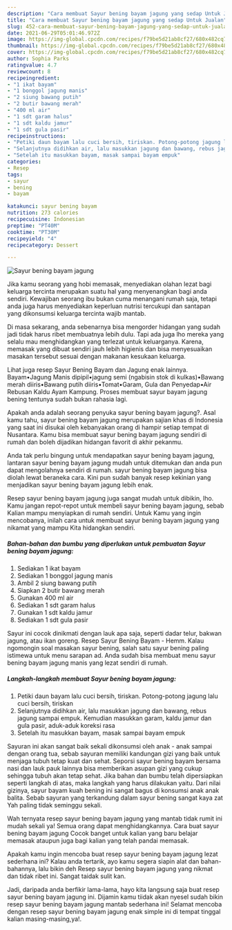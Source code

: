 ```yaml
---
description: "Cara membuat Sayur bening bayam jagung yang sedap Untuk Jualan"
title: "Cara membuat Sayur bening bayam jagung yang sedap Untuk Jualan"
slug: 452-cara-membuat-sayur-bening-bayam-jagung-yang-sedap-untuk-jualan
date: 2021-06-29T05:01:46.972Z
image: https://img-global.cpcdn.com/recipes/f79be5d21ab8cf27/680x482cq70/sayur-bening-bayam-jagung-foto-resep-utama.jpg
thumbnail: https://img-global.cpcdn.com/recipes/f79be5d21ab8cf27/680x482cq70/sayur-bening-bayam-jagung-foto-resep-utama.jpg
cover: https://img-global.cpcdn.com/recipes/f79be5d21ab8cf27/680x482cq70/sayur-bening-bayam-jagung-foto-resep-utama.jpg
author: Sophia Parks
ratingvalue: 4.7
reviewcount: 8
recipeingredient:
- "1 ikat bayam"
- "1 bonggol jagung manis"
- "2 siung bawang putih"
- "2 butir bawang merah"
- "400 ml air"
- "1 sdt garam halus"
- "1 sdt kaldu jamur"
- "1 sdt gula pasir"
recipeinstructions:
- "Petiki daun bayam lalu cuci bersih, tiriskan. Potong-potong jagung lalu cuci bersih, tiriskan"
- "Selanjutnya didihkan air, lalu masukkan jagung dan bawang, rebus jagung sampai empuk. Kemudian masukkan garam, kaldu jamur dan gula pasir, aduk-aduk koreksi rasa"
- "Setelah itu masukkan bayam, masak sampai bayam empuk"
categories:
- Resep
tags:
- sayur
- bening
- bayam

katakunci: sayur bening bayam 
nutrition: 273 calories
recipecuisine: Indonesian
preptime: "PT40M"
cooktime: "PT30M"
recipeyield: "4"
recipecategory: Dessert

---
```



![Sayur bening bayam jagung](https://img-global.cpcdn.com/recipes/f79be5d21ab8cf27/680x482cq70/sayur-bening-bayam-jagung-foto-resep-utama.jpg)

Jika kamu seorang yang hobi memasak, menyediakan olahan lezat bagi keluarga tercinta merupakan suatu hal yang menyenangkan bagi anda sendiri. Kewajiban seorang ibu bukan cuma menangani rumah saja, tetapi anda juga harus menyediakan keperluan nutrisi tercukupi dan santapan yang dikonsumsi keluarga tercinta wajib mantab.

Di masa  sekarang, anda sebenarnya bisa mengorder hidangan yang sudah jadi tidak harus ribet membuatnya lebih dulu. Tapi ada juga lho mereka yang selalu mau menghidangkan yang terlezat untuk keluarganya. Karena, memasak yang dibuat sendiri jauh lebih higienis dan bisa menyesuaikan masakan tersebut sesuai dengan makanan kesukaan keluarga. 

Lihat juga resep Sayur Bening Bayam dan Jagung enak lainnya. Bayam•Jagung Manis dipipil•jagung semi (ngabisin stok di kulkas)•Bawang merah diiris•Bawang putih diiris•Tomat•Garam, Gula dan Penyedap•Air Rebusan Kaldu Ayam Kampung. Proses membuat sayur bayam jagung bening tentunya sudah bukan rahasia lagi.

Apakah anda adalah seorang penyuka sayur bening bayam jagung?. Asal kamu tahu, sayur bening bayam jagung merupakan sajian khas di Indonesia yang saat ini disukai oleh kebanyakan orang di hampir setiap tempat di Nusantara. Kamu bisa membuat sayur bening bayam jagung sendiri di rumah dan boleh dijadikan hidangan favorit di akhir pekanmu.

Anda tak perlu bingung untuk mendapatkan sayur bening bayam jagung, lantaran sayur bening bayam jagung mudah untuk ditemukan dan anda pun dapat mengolahnya sendiri di rumah. sayur bening bayam jagung bisa diolah lewat beraneka cara. Kini pun sudah banyak resep kekinian yang menjadikan sayur bening bayam jagung lebih enak.

Resep sayur bening bayam jagung juga sangat mudah untuk dibikin, lho. Kamu jangan repot-repot untuk membeli sayur bening bayam jagung, sebab Kalian mampu menyiapkan di rumah sendiri. Untuk Kamu yang ingin mencobanya, inilah cara untuk membuat sayur bening bayam jagung yang nikamat yang mampu Kita hidangkan sendiri.

<!--inarticleads1-->

##### Bahan-bahan dan bumbu yang diperlukan untuk pembuatan Sayur bening bayam jagung:

1. Sediakan 1 ikat bayam
1. Sediakan 1 bonggol jagung manis
1. Ambil 2 siung bawang putih
1. Siapkan 2 butir bawang merah
1. Gunakan 400 ml air
1. Sediakan 1 sdt garam halus
1. Gunakan 1 sdt kaldu jamur
1. Sediakan 1 sdt gula pasir


Sayur ini cocok dinikmati dengan lauk apa saja, seperti dadar telur, bakwan jagung, atau ikan goreng. Resep Sayur Bening Bayam - Hemm. Kalau ngomongin soal masakan sayur bening, salah satu sayur bening paling istimewa untuk menu sarapan ad. Anda sudah bisa membuat menu sayur bening bayam jagung manis yang lezat sendiri di rumah. 

<!--inarticleads2-->

##### Langkah-langkah membuat Sayur bening bayam jagung:

1. Petiki daun bayam lalu cuci bersih, tiriskan. Potong-potong jagung lalu cuci bersih, tiriskan
1. Selanjutnya didihkan air, lalu masukkan jagung dan bawang, rebus jagung sampai empuk. Kemudian masukkan garam, kaldu jamur dan gula pasir, aduk-aduk koreksi rasa
1. Setelah itu masukkan bayam, masak sampai bayam empuk


Sayuran ini akan sangat baik sekali dikonsumsi oleh anak - anak sampai dengan orang tua, sebab sayuran memiliki kandungan gizi yang baik untuk menjaga tubuh tetap kuat dan sehat. Seporsi sayur bening bayam bersama nasi dan lauk pauk lainnya bisa memberikan asupan gizi yang cukup sehingga tubuh akan tetap sehat. Jika bahan dan bumbu telah dipersiapkan seperti langkah di atas, maka langkah yang harus dilakukan yaitu. Dari nilai gizinya, sayur bayam kuah bening ini sangat bagus di konsumsi anak anak balita. Sebab sayuran yang terkandung dalam sayur bening sangat kaya zat Yah paling tidak seminggu sekali. 

Wah ternyata resep sayur bening bayam jagung yang mantab tidak rumit ini mudah sekali ya! Semua orang dapat menghidangkannya. Cara buat sayur bening bayam jagung Cocok banget untuk kalian yang baru belajar memasak ataupun juga bagi kalian yang telah pandai memasak.

Apakah kamu ingin mencoba buat resep sayur bening bayam jagung lezat sederhana ini? Kalau anda tertarik, ayo kamu segera siapin alat dan bahan-bahannya, lalu bikin deh Resep sayur bening bayam jagung yang nikmat dan tidak ribet ini. Sangat taidak sulit kan. 

Jadi, daripada anda berfikir lama-lama, hayo kita langsung saja buat resep sayur bening bayam jagung ini. Dijamin kamu tiidak akan nyesel sudah bikin resep sayur bening bayam jagung mantab sederhana ini! Selamat mencoba dengan resep sayur bening bayam jagung enak simple ini di tempat tinggal kalian masing-masing,ya!.

